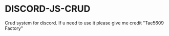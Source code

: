# DISCORD-JS-CRUD
Crud system for discord. If u need to use it please give me credit "Tae5609 Factory"
